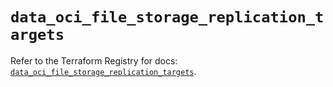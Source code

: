 # `data_oci_file_storage_replication_targets`

Refer to the Terraform Registry for docs: [`data_oci_file_storage_replication_targets`](https://registry.terraform.io/providers/hashicorp/oci/7.19.0/docs/data-sources/file_storage_replication_targets).
